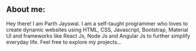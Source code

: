 ## About me:
Hey there! I am Parth Jayswal. I am a self-taught programmer who loves to create dynamic websites using HTML, CSS, Javascript, Bootstrap, Material UI and frameworks like React Js, Node Js and Angular Js to further simplify everyday life. Feel free to explore my projects...
